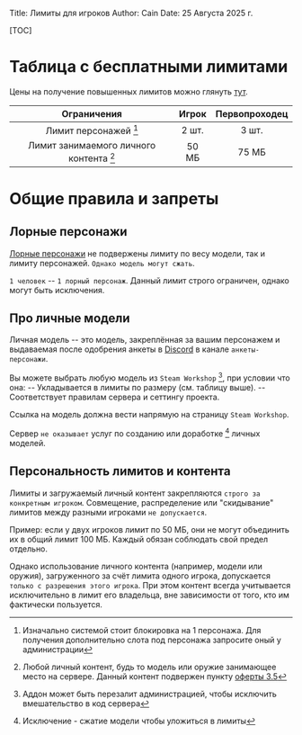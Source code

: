 Title: Лимиты для игроков
Author: Cain
Date: 25 Августа 2025 г.

[TOC]

# Таблица с бесплатными лимитами
Цены на получение повышенных лимитов можно глянуть [тут](/store).

|Ограничения                                            |Игрок |Первопроходец|
|:-----------------------------------------------------:|:----:|:-----------:|
|Лимит персонажей [^1]                                  |2 шт. |3  шт.       |
|Лимит занимаемого личного контента [^2]                |50 МБ |75 МБ        |

# Общие правила и запреты

## Лорные персонажи
[Лорные персонажи](/lore_char) не подвержены лимиту по весу модели, так и лимиту персонажей. `Однако модель могут сжать`.

`1 человек` -- `1 лорный персонаж`. Данный лимит строго ограничен, однако могут быть исключения.

## Про личные модели
Личная модель -- это модель, закреплённая за вашим персонажем и выдаваемая после одобрения анкеты в [Discord](/discord) в канале `анкеты-персонажи`.

Вы можете выбрать любую модель из `Steam Workshop` [^3], при условии что она:
-- Укладывается в лимиты по размеру (см. таблицу выше).
-- Соответствует правилам сервера и сеттингу проекта.

Ссылка на модель должна вести напрямую на страницу `Steam Workshop`.

Сервер `не оказывает` услуг по созданию или доработке [^4] личных моделей.

## Персональность лимитов и контента

Лимиты и загружаемый личный контент закрепляются `строго за конкретным игроком`.
Совмещение, распределение или "скидывание" лимитов между разными игроками `не допускается`.

Пример: если у двух игроков лимит по 50 МБ, они не могут объединить их в общий лимит 100 МБ. Каждый обязан соблюдать свой предел отдельно.

Однако использование личного контента (например, модели или оружия), загруженного за счёт лимита одного игрока, допускается `только с разрешения этого игрока`. При этом контент всегда учитывается исключительно в лимит его владельца, вне зависимости от того, кто им фактически пользуется.

[^1]: Изначально системой стоит блокировка на 1 персонажа. Для получения дополнительно слота под персонажа запросите оный у администрации
[^2]: Любой личный контент, будь то модель или оружие занимающее место на сервере. Данный контент подвержен пункту [оферты 3.5](/wiki/docs/oferta#3-условия-оказания-услуг)
[^3]: Аддон может быть перезалит администрацией, чтобы исключить вмешательство в код сервера
[^4]: Исключение - сжатие модели чтобы уложиться в лимиты
